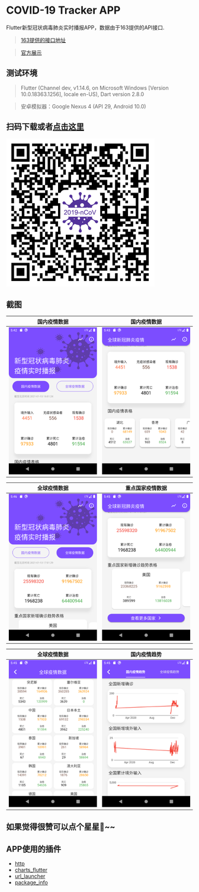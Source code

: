 # COVID-19 Tracker APP
Flutter新型冠状病毒肺炎实时播报APP，数据由于163提供的API接口.

> [163提供的接口地址](https://c.m.163.com/ug/api/wuhan/app/data/list-total)

>[官方展示](https://news.163.com/special/epidemic)

## 测试环境
> Flutter (Channel dev, v1.14.6, on Microsoft Windows [Version 10.0.18363.1256], locale en-US),
Dart version 2.8.0

> 安卓模拟器：Google Nexus 4 (API 29, Android 10.0)

## 扫码下载或者[点击这里](https://github.com/vincnttt/Covid-Tracker/blob/main/src/apk/covid-tracker.apk?raw=true)
![qr](https://raw.githubusercontent.com/vincnttt/Covid-Tracker/main/src/qrcode.png)

## 截图

| 国内疫情数据 | 国内疫情数据 |
| :---: | :---: |
| ![img](https://github.com/vincnttt/Covid-Tracker/blob/main/src/screenshot/local_1.png?raw=true) | ![img](https://github.com/vincnttt/Covid-Tracker/blob/main/src/screenshot/local_2.png?raw=true) |

| 全球疫情数据 | 重点国家疫情数据 |
| :---: | :---: |
| ![img](https://github.com/vincnttt/Covid-Tracker/blob/main/src/screenshot/global_1.png?raw=true) | ![img](https://github.com/vincnttt/Covid-Tracker/blob/main/src/screenshot/global_2.png?raw=true) |

| 全球疫情数据 | 国内疫情趋势 |
| :---: | :---: |
| ![img](https://github.com/vincnttt/Covid-Tracker/blob/main/src/screenshot/global_3.png?raw=true) | ![img](https://github.com/vincnttt/Covid-Tracker/blob/main/src/screenshot/chart_local.png?raw=true) |

## 如果觉得很赞可以点个星星:star2:~~

## APP使用的插件
- [http](https://pub.dev/packages/http)
- [charts_flutter](https://pub.dev/packages/charts_flutter)
- [url_launcher](https://pub.dev/packages/url_launcher)
- [package_info](https://pub.dev/packages/package_info)

